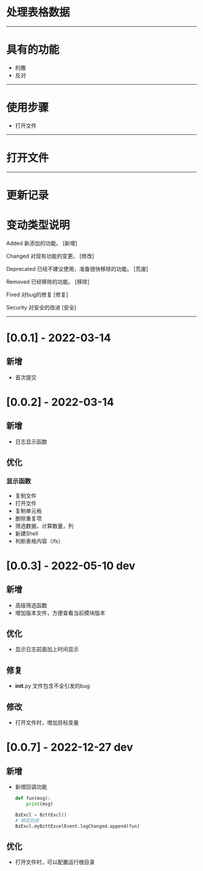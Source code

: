 # 处理表格数据
----
# 具有的功能
- 的撒
- 反对
---
# 使用步骤
- 打开文件
---
# 打开文件

---


# 更新记录
# 变动类型说明
Added 新添加的功能。 [新增]

Changed 对现有功能的变更。 [修改]

Deprecated 已经不建议使用，准备很快移除的功能。 [荒废]

Removed 已经移除的功能。  [移除]

Fixed 对bug的修复 [修复]

Security 对安全的改进  [安全]

---
# [0.0.1] - 2022-03-14
## 新增
- 首次提交

# [0.0.2] - 2022-03-14
## 新增
- 日志显示函数 
## 优化
### 显示函数
- 复制文件
- 打开文件
- 复制单元格
- 删除重复项
- 筛选数据，计算数量，列
- 新建Shell
- 判断表格内容（ifs）

# [0.0.3] - 2022-05-10 dev
## 新增
- 高级筛选函数
- 增加版本文件，方便查看当前模块版本

## 优化
- 显示日志前面加上时间显示

## 修复
- __init__.py 文件包含不全引发的bug

## 修改
- 打开文件时，增加目标变量

# [0.0.7] - 2022-12-27 dev
## 新增
- 新增回调功能

    ```python
    def fun(msg):
        print(msg)

    BzExcl = BzttExcl()
    # 绑定回调
    BzExcl.myBzttExcelEvent.logChanged.append(fun)
    ```

## 优化
- 打开文件时，可以配置运行根目录


